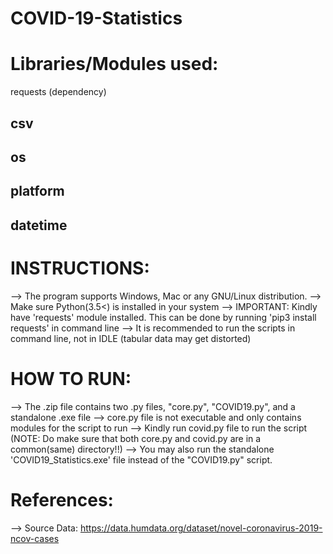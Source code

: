 # COVID-19-Statistics #

# Libraries/Modules used:
 requests (dependency)
 ## csv
 ## os
 ## platform
 ## datetime

# INSTRUCTIONS:
 --> The program supports Windows, Mac or any GNU/Linux distribution.
 --> Make sure Python(3.5<) is installed in your system
 --> IMPORTANT: Kindly have 'requests' module installed. This can be done by running 'pip3 install requests' in command line
 --> It is recommended to run the scripts in command line, not in IDLE (tabular data may get distorted)

# HOW TO RUN:
 --> The .zip file contains two .py files, "core.py", "COVID19.py", and a standalone .exe file
 --> core.py file is not executable and only contains modules for the script to run
 --> Kindly run covid.py file to run the script (NOTE: Do make sure that both core.py and covid.py are in a common(same) directory!!)
 --> You may also run the standalone 'COVID19_Statistics.exe' file instead of the "COVID19.py" script.

# References:
--> Source Data: https://data.humdata.org/dataset/novel-coronavirus-2019-ncov-cases

